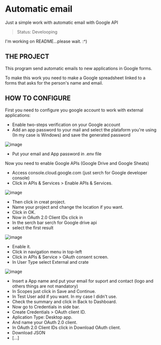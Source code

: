 # Automatic email

Just a simple work with automatic email with Google API

> Status: Develooping

I'm working on README...please wait. :^)

## THE PROJECT

This program send automatic emails to new applications in Google forms.

To make this work you need to make a Google spreadsheet linked to a forms that asks for the person's name and email.

## HOW TO CONFIGURE

First you need to configure you google account to work with external applications:

* Enable two-steps verification on your Google account
* Add an app password to your mail and select the plataform you're using (In my case is Windows) and save the generated password


![image](https://user-images.githubusercontent.com/86629562/185667744-449058c9-2ec5-41fc-9276-c11192e054f9.png)

* Put your email and App password in .env file

Now you need to enable Google APIs (Google Drive and Google Sheats)

* Access console.cloud.google.com (just serch for Google developer console)
* Click in APIs & Services > Enable APIs & Services.

![image](https://user-images.githubusercontent.com/86629562/185675646-f09ee529-f0d5-4db3-9a13-8893d855d2eb.png)

* Then click in creat project.
* Name your project and change the location if you want.
* Click in OK.
* Now in OAuth 2.0 Client IDs click in 
* In the serch bar serch for Google drive api
* select the first result


![image](https://user-images.githubusercontent.com/86629562/185677600-22a23bc6-e733-42e2-b74f-972bcb3cc1ba.png)

* Enable it.
* Click in navigation menu in top-left 
* Click in APIs & Service > OAuth consent screen.
* In User Type select External and crate

![image](https://user-images.githubusercontent.com/86629562/185678992-f3428a4d-21e7-48de-82af-c69d614e032f.png)

* Insert a App name and put your email for suport and contact (logo and others things are not mandatory)
* In Scopes just click in Save and Continue.
* In Test User add if you want. In my case I didn't use.
* Check the summary and click in Back to Dashboard.
* Now go to Credentials in side bar.
* Create Credentials > OAuth client ID.
* Aplication Type: Desktop app.
* And name your OAuth 2.0 client.
* In OAuth 2.0 Client IDs click in Download OAuth client.
* Download JSON
* [...]

